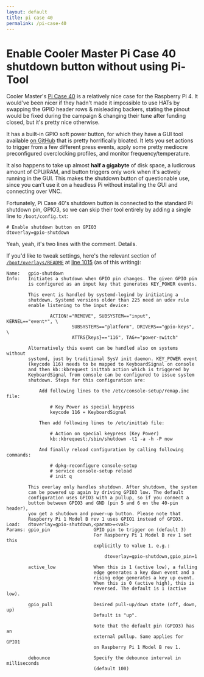 ```yaml
---
layout: default
title: pi case 40
permalink: /pi-case-40
---
```


# Enable Cooler Master Pi Case 40 shutdown button without using Pi-Tool

Cooler Master's [Pi Case 40](https://www.coolermaster.com/catalog/cases/raspberry-pi/pi-case-40/) is a relatively nice case for
the Raspberry Pi 4. It would've been nicer if they hadn't made it impossible to use HATs by swapping the GPIO header rows &
misleading backers, stating the pinout would be fixed during the campaign & changing their tune after funding closed, but it's
pretty nice otherwise.

It has a built-in GPIO soft power button, for which they have a GUI tool available [on GitHub](https://github.com/CoolerMasterTechnology/Pi-Tool)
that is pretty horrifically bloated. It lets you set actions to trigger from a few different press events, apply some pretty
mediocre preconfigured overclocking profiles, and monitor frequency/temperature. 

It also happens to take up almost **half a gigabyte** of disk space, a ludicrous amount of CPU/RAM, and button triggers only work when it's actively running in the GUI. This makes the shutdown button of questionable use, since you can't use it on a headless Pi without installing the GUI and connecting over VNC.

Fortunately, Pi Case 40's shutdown button is connected to the standard Pi shutdown pin, GPIO3, so we can skip their tool
entirely by adding a single line to `/boot/config.txt`:

```
# Enable shutdown button on GPIO3
dtoverlay=gpio-shutdown
```

Yeah, yeah, it's two lines with the comment. Details. 

If you'd like to tweak settings, here's the relevant section of [`/boot/overlays/README`](https://github.com/raspberrypi/firmware/master/boot/overlays/README) at [line 1015](https://github.com/raspberrypi/firmware/blob/d9c382e0f3a546e9da153673dce5dd4ba1200994/boot/overlays/README#L1015) (as of this writing):

```
Name:   gpio-shutdown
Info:   Initiates a shutdown when GPIO pin changes. The given GPIO pin
        is configured as an input key that generates KEY_POWER events.

        This event is handled by systemd-logind by initiating a
        shutdown. Systemd versions older than 225 need an udev rule
        enable listening to the input device:

                ACTION!="REMOVE", SUBSYSTEM=="input", KERNEL=="event*", \
                        SUBSYSTEMS=="platform", DRIVERS=="gpio-keys", \
                        ATTRS{keys}=="116", TAG+="power-switch"

        Alternatively this event can be handled also on systems without
        systemd, just by traditional SysV init daemon. KEY_POWER event
        (keycode 116) needs to be mapped to KeyboardSignal on console
        and then kb::kbrequest inittab action which is triggered by
        KeyboardSignal from console can be configured to issue system
        shutdown. Steps for this configuration are:

            Add following lines to the /etc/console-setup/remap.inc file:

                # Key Power as special keypress
                keycode 116 = KeyboardSignal

            Then add following lines to /etc/inittab file:

                # Action on special keypress (Key Power)
                kb::kbrequest:/sbin/shutdown -t1 -a -h -P now

            And finally reload configuration by calling following commands:

                # dpkg-reconfigure console-setup
                # service console-setup reload
                # init q

        This overlay only handles shutdown. After shutdown, the system
        can be powered up again by driving GPIO3 low. The default
        configuration uses GPIO3 with a pullup, so if you connect a
        button between GPIO3 and GND (pin 5 and 6 on the 40-pin header),
        you get a shutdown and power-up button. Please note that
        Raspberry Pi 1 Model B rev 1 uses GPIO1 instead of GPIO3.
Load:   dtoverlay=gpio-shutdown,<param>=<val>
Params: gpio_pin                GPIO pin to trigger on (default 3)
                                For Raspberry Pi 1 Model B rev 1 set this
                                explicitly to value 1, e.g.:

                                    dtoverlay=gpio-shutdown,gpio_pin=1

        active_low              When this is 1 (active low), a falling
                                edge generates a key down event and a
                                rising edge generates a key up event.
                                When this is 0 (active high), this is
                                reversed. The default is 1 (active low).

        gpio_pull               Desired pull-up/down state (off, down, up)
                                Default is "up".

                                Note that the default pin (GPIO3) has an
                                external pullup. Same applies for GPIO1
                                on Raspberry Pi 1 Model B rev 1.

        debounce                Specify the debounce interval in milliseconds
                                (default 100)

```